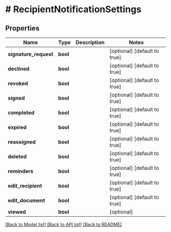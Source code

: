# # RecipientNotificationSettings

## Properties

Name | Type | Description | Notes
------------ | ------------- | ------------- | -------------
**signature_request** | **bool** |  | [optional] [default to true]
**declined** | **bool** |  | [optional] [default to true]
**revoked** | **bool** |  | [optional] [default to true]
**signed** | **bool** |  | [optional] [default to true]
**completed** | **bool** |  | [optional] [default to true]
**expired** | **bool** |  | [optional] [default to true]
**reassigned** | **bool** |  | [optional] [default to true]
**deleted** | **bool** |  | [optional] [default to true]
**reminders** | **bool** |  | [optional] [default to true]
**edit_recipient** | **bool** |  | [optional] [default to true]
**edit_document** | **bool** |  | [optional] [default to true]
**viewed** | **bool** |  | [optional]

[[Back to Model list]](../../README.md#models) [[Back to API list]](../../README.md#endpoints) [[Back to README]](../../README.md)
